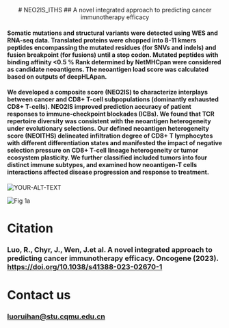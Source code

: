 <p align="center">  
# NEO2IS_ITHS
## A novel integrated approach to predicting cancer immunotherapy efficacy  
</p>   


#### Somatic mutations and structural variants were detected using WES and RNA-seq data. Translated proteins were chopped into 8-11 kmers peptides encompassing the mutated residues (for SNVs and indels) and fusion breakpoint (for fusions) until a stop codon. Mutated peptides with binding affinity <0.5 % Rank determined by NetMHCpan were considered as candidate neoantigens. The neoantigen load score was calculated based on outputs of deepHLApan. 
#### We developed a composite score (NEO2IS) to characterize interplays between cancer and CD8+ T-cell subpopulations (dominantly exhausted CD8+ T-cells). NEO2IS improved prediction accuracy of patient responses to immune-checkpoint blockades (ICBs). We found that TCR repertoire diversity was consistent with the neoantigen heterogeneity under evolutionary selections. Our defined neoantigen heterogeneity score (NEOITHS) delineated infiltration degree of CD8+ T lymphocytes with different differentiation states and manifested the impact of negative selection pressure on CD8+ T-cell lineage heterogeneity or tumor ecosystem plasticity. We further classified included tumors into four distinct immune subtypes, and examined how neoantigen-T cells interactions affected disease progression and response to treatment. 

<picture>
 <source media="(prefers-color-scheme: dark)" srcset="https://user-images.githubusercontent.com/126743171/222977694-865d2d3c-5396-4688-9f11-dd3600c39b2c.png">
 <source media="(prefers-color-scheme: light)" srcset="https://user-images.githubusercontent.com/126743171/222977694-865d2d3c-5396-4688-9f11-dd3600c39b2c.png">
 <img alt="YOUR-ALT-TEXT" src="YOUR-DEFAULT-IMAGE">
</picture>

![Fig 1a](https://user-images.githubusercontent.com/126743171/222977694-865d2d3c-5396-4688-9f11-dd3600c39b2c.png)

# Citation
### Luo, R., Chyr, J., Wen, J.et al. A novel integrated approach to predicting cancer immunotherapy efficacy. Oncogene (2023). https://doi.org/10.1038/s41388-023-02670-1   

# Contact us
### luoruihan@stu.cqmu.edu.cn
